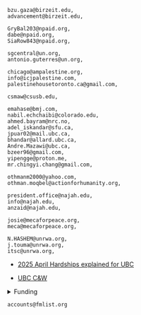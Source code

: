 ```
bzu.gaza@birzeit.edu, 	
advancement@birzeit.edu,

GryBal203@npaid.org,
dabe@npaid.org,
SiaRow843@npaid.org,

sgcentral@un.org,
antonio.guterres@un.org,

chicago@ampalestine.org,
info@icjpalestine.com,
palestinehousetoronto.ca@gmail.com,

csmaw@csusb.edu,

emahase@bmj.com,
nabil.echchaibi@colorado.edu,
ahmed.bayram@nrc.no,
adel_iskandar@sfu.ca,
jpuar02@mail.ubc.ca,
bhandar@allard.ubc.ca,
Andre.Mazawi@ubc.ca,
bzeer96@gmail.com,
yipengge@proton.me,
mr.chingyi.chang@gmail.com,

othmanm2000@yahoo.com,
othman.moqbel@actionforhumanity.org,

president.office@najah.edu,
info@najah.edu,
anzaid@najah.edu,

josie@mecaforpeace.org,
meca@mecaforpeace.org,

N.HASHEM@unrwa.org,
j.touma@unrwa.org,
itsc@unrwa.org,
```

- [2025 April Hardships explained for UBC](https://www.ckom.com/2025/04/07/ubc-professors-taking-school-to-court-over-political-actions-by-administration/)

- [UBC C&W](http://www.phsa.ca/researcher/Documents/CW%20REB%20-%20AI%20Research%20Ethics%20Application%20Checklist%20v1.3.pdf)

<details>

<summary>Funding</summary>

- 2025 July https://thejerusalemfund.org/what-we-do/grants/application/
  - Problem: need to be under a registered organzation
  - Register as new?? 
  - [Notes from Canada](https://www.charitylawgroup.ca/charity-law-questions/how-to-register-a-charity-in-canada)
    - [CRA](https://www.canada.ca/en/revenue-agency/services/charities-giving/charities/registering-charitable-qualified-donee-status/apply-become-registered-charity.html)
  - [HK](https://www.google.com/search?q=how+to+register+as+ngo+hong+kong&sca_esv=b2e5f7f6770a8207&sxsrf=AE3TifMuYHx3n3DG5vtQjWRDDEefigfeAQ%3A1748645024210&ei=oDQ6aIbRDMnF0PEP7aGuyQg&ved=0ahUKEwiGoYasosyNAxXJIjQIHe2QK4kQ4dUDCBA&uact=5&oq=how+to+register+as+ngo+hong+kong&gs_lp=Egxnd3Mtd2l6LXNlcnAiIGhvdyB0byByZWdpc3RlciBhcyBuZ28gaG9uZyBrb25nMgYQABgWGB4yBhAAGBYYHjILEAAYgAQYhgMYigUyCxAAGIAEGIYDGIoFMgsQABiABBiGAxiKBTIIEAAYgAQYogQyCBAAGIAEGKIESLUQUKUHWKIPcAJ4AZABAJgBmAGgAecHqgEDMy42uAEDyAEA-AEBmAILoAKYCMICChAAGLADGNYEGEfCAggQABiiBBiJBZgDAIgGAZAGCJIHAzIuOaAHxzGyBwMwLjm4B4wIwgcFMC40LjfIByk&sclient=gws-wiz-serp)
  - [Norway](https://info.altinn.no/en/start-and-run-business/planning-starting/registration-of-the-enterprise/starting-registrering-an-association/)
  - [Indonesia](https://www.google.com/search?q=how+to+register+as+ngo+indonesia&sca_esv=b2e5f7f6770a8207&sxsrf=AE3TifMJ1u_7vejBVPCok2pWm3mp9kQ4iA%3A1748645163830&ei=KzU6aJq7MsjJ0PEPu_Ok2QM&ved=0ahUKEwja_M_uosyNAxXIJDQIHbs5KTsQ4dUDCBA&uact=5&oq=how+to+register+as+ngo+indonesia&gs_lp=Egxnd3Mtd2l6LXNlcnAiIGhvdyB0byByZWdpc3RlciBhcyBuZ28gaW5kb25lc2lhMgUQIRigATIFECEYoAEyBRAhGKABMgUQIRifBUjMH1DGD1j9HXAFeAGQAQCYAYgBoAGJCaoBAzUuNrgBA8gBAPgBAZgCEKACxwnCAgoQABiwAxjWBBhHwgIEECMYJ8ICBhAAGBYYHsICCxAAGIAEGIYDGIoFwgIIEAAYgAQYogTCAgUQABiABMICCBAAGKIEGIkFwgIEECEYFcICBxAhGKABGAqYAwCIBgGQBgiSBwM4LjigB7tFsgcDMy44uAeyCcIHBTAuNy45yAcy&sclient=gws-wiz-serp)
- 2025 July 15 https://aij.ijcai.org/wp-content/uploads/2025/05/AIJ32-call.pdf
  - In 2025 spring, we tried; 29 out of 106 applications got funded


  
</details>

```
accounts@fmlist.org
```
